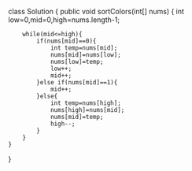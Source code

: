 class Solution {
    public void sortColors(int[] nums) {
        int low=0,mid=0,high=nums.length-1;
        
        while(mid<=high){
            if(nums[mid]==0){
                int temp=nums[mid];
                nums[mid]=nums[low];
                nums[low]=temp;
                low++;
                mid++;
            }else if(nums[mid]==1){
                mid++;
            }else{
                int temp=nums[high];
                nums[high]=nums[mid];
                nums[mid]=temp;
                high--;
            }
        }
    }
}​
